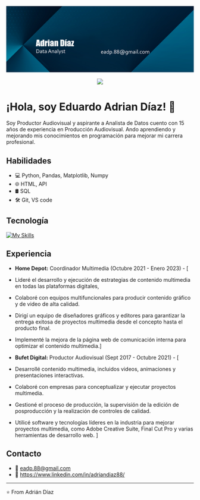 <div id="header" align="center">
  <img decoding="async" src="https://github.com/Adriandiaz88/Adriandiaz88/blob/main/adrian%20diaz%20banner.png" width="800"/>

[![](https://img.shields.io/badge/LinkedIn-0077B5?style=for-the-badge&logo=linkedin&logoColor=white)](https://www.linkedin.com/in/adriandiaz88/)
  
</div>

 <div id="header" align="left">

# ¡Hola, soy Eduardo Adrian Díaz! 👋

Soy Productor Audiovisual y aspirante a Analista de Datos cuento con 15 años de experiencia en Producción Audiovisual. Ando aprendiendo y mejorando mis conocimientos en programación para mejorar mi carrera profesional.

## Habilidades

* 💻  Python, Pandas, Matplotlib, Numpy
* 🌐  HTML, API
* 🛢️  SQL
* 🛠️  Git, VS code

## Tecnología

[![My Skills](https://skillicons.dev/icons?i=anaconda,discord,github,mysql,powershell,vscode,py,ps,pr,gmail&theme=dark)](https://skillicons.dev)
  
## Experiencia

* **Home Depot:** Coordinador Multimedia (Octubre 2021 - Enero 2023) - [
* Lideré el desarrollo y ejecución de estrategias de contenido multimedia en todas las plataformas digitales,
* Colaboré con equipos multifuncionales para producir contenido
  gráfico y de video de alta calidad.
* Dirigí un equipo de diseñadores gráficos y editores para
  garantizar la entrega exitosa de proyectos multimedia desde el
  concepto hasta el producto final.
* Implementé la mejora de la página web de comunicación interna
  para optimizar el contenido multimedia.]

* **Bufet Digital:** Productor Audiovisual (Sept 2017 - Octubre 2021) - [
*  Desarrollé contenido multimedia, incluidos videos, animaciones y
presentaciones interactivas.
*  Colaboré con empresas para conceptualizar y ejecutar proyectos
multimedia.
*  Gestioné el proceso de producción, la supervisión de la edición de
posproducción y la realización de controles de calidad. 
*  Utilicé software y tecnologías líderes en la industria para mejorar
proyectos multimedia, como Adobe Creative Suite, Final Cut Pro
y varias herramientas de desarrollo web.
]

## Contacto

* 📧  eadp.88@gmail.com
* 💼  https://www.linkedin.com/in/adriandiaz88/


---
⭐️ From Adrián Díaz
